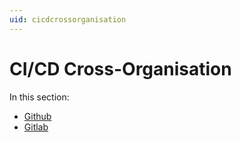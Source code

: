 ```yaml
---
uid: cicdcrossorganisation
---
```


# CI/CD Cross-Organisation

In this section:

- [Github](xref:cicd_crossorganisation_github)
- [Gitlab](xref:cicd_crossorganisation_gitlab)
